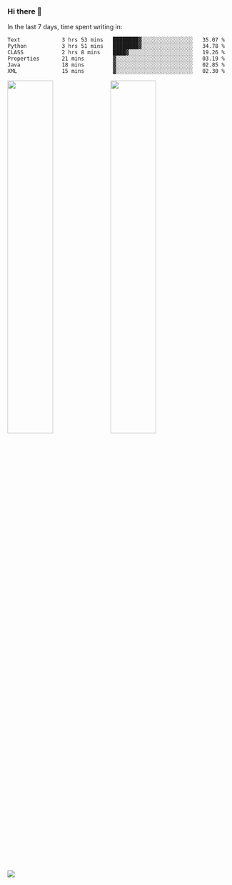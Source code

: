 ### Hi there 👋

In the last 7 days, time spent writing in:

<!--START_SECTION:waka-->

```text
Text             3 hrs 53 mins   ████████▓░░░░░░░░░░░░░░░░   35.07 %
Python           3 hrs 51 mins   ████████▓░░░░░░░░░░░░░░░░   34.78 %
CLASS            2 hrs 8 mins    ████▓░░░░░░░░░░░░░░░░░░░░   19.26 %
Properties       21 mins         ▓░░░░░░░░░░░░░░░░░░░░░░░░   03.19 %
Java             18 mins         ▓░░░░░░░░░░░░░░░░░░░░░░░░   02.85 %
XML              15 mins         ▓░░░░░░░░░░░░░░░░░░░░░░░░   02.30 %
```

<!--END_SECTION:waka-->

<img src="https://wakatime.com/share/@jimtje/5d0c92de-08f8-4a72-8f2f-6a9693d1e318.svg" width=45% height=45%> <img src="https://wakatime.com/share/@jimtje/501498ae-bda5-4da7-a89d-b40bcdd5556d.svg" width=45% height=45%>

![](https://hit.yhype.me/github/profile?user_id=43537315)
